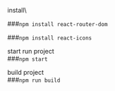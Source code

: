install\

###`npm install react-router-dom`

###`npm install react-icons`

start run project\
###`npm start`

build project\
###`npm run build`
